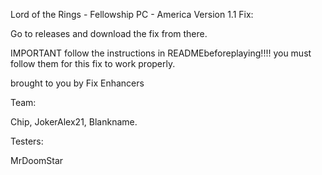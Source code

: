 Lord of the Rings - Fellowship PC - America Version 1.1 Fix:

Go to releases and download the fix from there.

IMPORTANT follow the instructions in READMEbeforeplaying!!!! you must follow them for this fix to work properly.

brought to you by Fix Enhancers 

Team: 

Chip, JokerAlex21, Blankname.

Testers: 

MrDoomStar
